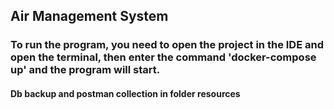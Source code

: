 ## Air Management System


### To run the program, you need to open the project in the IDE and open the terminal, then enter the command 'docker-compose up' and the program will start.
#### Db backup and postman collection in folder resources
